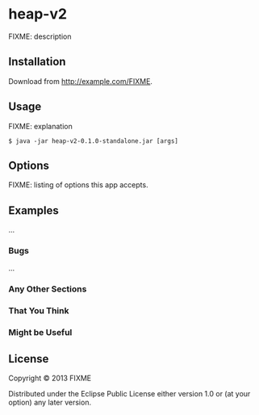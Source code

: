 # heap-v2

FIXME: description

## Installation

Download from http://example.com/FIXME.

## Usage

FIXME: explanation

    $ java -jar heap-v2-0.1.0-standalone.jar [args]

## Options

FIXME: listing of options this app accepts.

## Examples

...

### Bugs

...

### Any Other Sections
### That You Think
### Might be Useful

## License

Copyright © 2013 FIXME

Distributed under the Eclipse Public License either version 1.0 or (at
your option) any later version.
